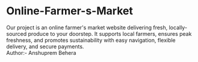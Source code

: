 # Online-Farmer-s-Market
Our project is an online farmer's market website delivering fresh, locally-sourced produce to your doorstep. It supports local farmers, ensures peak freshness, and promotes sustainability with easy navigation, flexible delivery, and secure payments.
<br>
Author:- Anshuprem Behera
